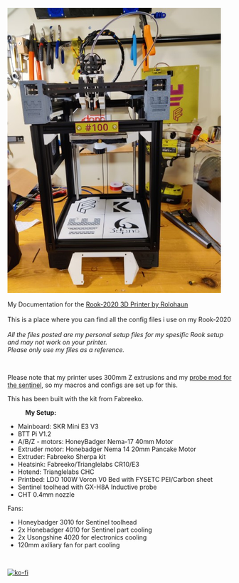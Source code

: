 <p><img alt="" src="https://github.com/Kanrog/Rook-2020-MK1/blob/main/Photos/2020_MK1_small.jpg?raw=true" /></p>

<p>My Documentation for the <a href="https://www.printables.com/model/447255">Rook-2020 3D Printer by Rolohaun</a><br />
<br />
This is a place where you can find all the config files i use on my Rook-2020<br />
<br />
<em>All the files posted are my personal setup files for my spesific Rook setup and may not work on your printer.<br />
Please only use my files as a reference.</em></p>

<br />
<p> Please note that my printer uses 300mm Z extrusions and my <a href= "https://www.printables.com/model/553721-sentinel-inductive-probe-2020"> probe mod for the sentinel</a>, so my macros and configs are set up for this.<br />
<p> This has been built with the kit from Fabreeko. <br />

<p style="margin-left:40px"><strong>My Setup:</strong><br />
<ul>
<li>Mainboard: SKR Mini E3 V3</li>
<li>BTT Pi V1.2</li>
<li>A/B/Z - motors: HoneyBadger Nema-17 40mm Motor</li>
<li>Extruder motor: Honebadger Nema 14 20mm Pancake Motor</li>
<li>Extruder: Fabreeko Sherpa kit</li>
<li>Heatsink: Fabreeko/Trianglelabs CR10/E3</li>
<li>Hotend: Trianglelabs CHC</li>
<li>Printbed: LDO 100W Voron V0 Bed with FYSETC PEI/Carbon sheet</li>
<li>Sentinel toolhead with GX-H8A Inductive probe</li>
<li>CHT 0.4mm nozzle</li>
</ul>

Fans:&nbsp;</p>

<ul>
	<li>Honeybadger 3010 for Sentinel toolhead</li>
	<li>2x Honebadger 4010 for Sentinel part cooling</li>
	<li>2x Usongshine 4020 for electronics cooling</li>
	<li>120mm axiliary fan for part cooling</li>
</ul>

<p>&nbsp;</p>


[![ko-fi](https://ko-fi.com/img/githubbutton_sm.svg)](https://ko-fi.com/F1F3LNZ6A)

